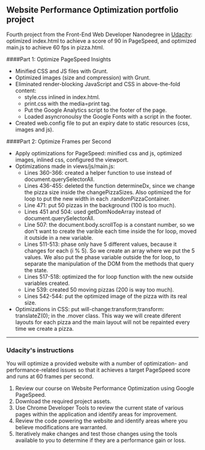 ## Website Performance Optimization portfolio project

Fourth project from the Front-End Web Developer Nanodegree in <a href="http://www.udacity.com" target="_blank">Udacity</a>:<br>
optimized index.html to achieve a score of 90 in PageSpeed, and optimized main.js to achieve 60 fps in pizza.html.

####Part 1: Optimize PageSpeed Insights 

- Minified CSS and JS files with Grunt.
- Optimized images (size and compression) with Grunt.
- Eliminated render-blocking JavaScript and CSS in above-the-fold content:
  - style.css inlined in index.html.
  - print.css with the media=print tag.
  - Put the Google Analytics script to the footer of the page.
  - Loaded asyncronoulsy the Google Fonts with a script in the footer.
- Created web.config file to put an expiry date to static resources (css, images and js).

####Part 2: Optimize Frames per Second 

- Apply optimizations for PageSpeed: minified css and js, optimized images, inlined css, configured the viewport.
- Optimizations made in views/js/main.js:
  - Lines 360-366: created a helper function to use instead of document.querySelectorAll.
  - Lines 436-455: deleted the function determineDx, since we change the pizza size inside the changePizzaSizes. Also optimized the for loop to put the new width in each .randomPizzaContainer.
  - Line 471: put 50 pizzas in the background (100 is too much).
  - Lines 451 and 504: used getDomNodeArray instead of document.querySelectorAll.
  - Line 507: the document.body.scrollTop is a constant number, so we don't want to create the varible each time inside the for loop, moved it outside in a new variable.
  - Lines 511-513: phase only have 5 different values, because it changes for each (i % 5). So we create an array where we put the 5 values. We also put the phase variable outside the for loop, to separate the manipulation of the DOM from the methods that query the state.
  - Lines 517-518: optimized the for loop function with the new outside variables created.
  - Line 539: created 50 moving pizzas (200 is way too much).
  - Lines 542-544: put the optimized image of the pizza with its real size.
- Optimizations in CSS: put will-change:transform;transform: translateZ(0); in the .mover class. This way we will create diferent layouts for each pizza and the main layout will not be repainted every time we create a pizza.


-----------------------------------------------

### Udacity's instructions

You will optimize a provided website with a number of optimization- and performance-related issues so that it achieves a target PageSpeed score and runs at 60 frames per second.

1. Review our course on Website Performance Optimization using Google PageSpeed.
2. Download the required project assets.
3. Use Chrome Developer Tools to review the current state of various pages within the application and identify areas for improvement.
4. Review the code powering the website and identify areas where you believe modifications are warranted.
5. Iteratively make changes and test those changes using the tools available to you to determine if they are a performance gain or loss.
